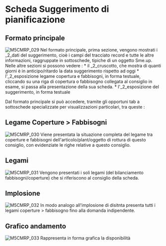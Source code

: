 # Scheda Suggerimento di pianificazione

## Formato principale

![M5CMRP_029](https://doc.smeup.com/immagini/MBDOC_SCH-M5/M5CMRP_029.png)
Nel formato principale, prima sezione, vengono mostrati i _2_dati del suggerimento, cioè i campi del tracciato record e tutte le altre informazioni, raggruppate in sottoschede, tipiche di un oggetto Sme.up.
Nelle altre sezioni si possono vedere : 
 \* il _2_cruscotto, che mostra di quanti giorni è in anticipo/ritardo la data suggerimento rispetto ad oggi
 \* l'_2_esposizione legame copertura e fabbisogni, in forma testuale, cliccando su una riga di copertura o fabbisogno collegata al consiglio in esame, si passa alla presentazione della sua scheda.
 \* l'_2_esposizione del suggerimento, in forma testuale

Dal formato principale si può accedere, tramite gli opportuni tab a sottoschede specializzate per visualizzazioni particolari, tra queste : 

## Legame Coperture > Fabbisogni

![M5CMRP_030](https://doc.smeup.com/immagini/MBDOC_SCH-M5/M5CMRP_030.png)
Viene presentata la situazione completa del legame tra coperture e fabbisogni dell'articolo/plant/oggetto di rottura di questo consiglio, con evidenziate le righe relative a questo consiglio.

## Legami

![M5CMRP_031](https://doc.smeup.com/immagini/MBDOC_SCH-M5/M5CMRP_031.png)
Vengono presentati i soli legami (del bilanciamento fabbisogni/coperture) che si riferiscono al consiglio della scheda.

## Implosione

![M5CMRP_032](https://doc.smeup.com/immagini/MBDOC_SCH-M5/M5CMRP_032.png)
In modo analogo all'implosione di disitnta presenta tutti i legami coperture > fabbisogno fino alla domanda indipendente.

## Grafico andamento

![M5CMRP_033](https://doc.smeup.com/immagini/MBDOC_SCH-M5/M5CMRP_033.png)
Rappresenta in forma grafica la disponibilità
